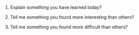 
1) Explain something you have learned today?


2) Tell me something you found more interesting than others?


3) Tell me something you found more difficult than others?